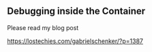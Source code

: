 ## Debugging inside the Container

Please read my blog post

https://lostechies.com/gabrielschenker/?p=1387
